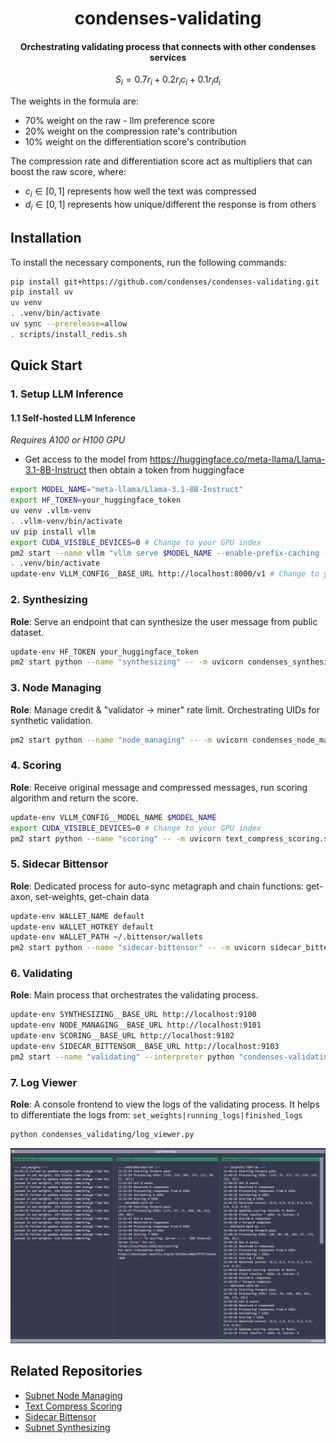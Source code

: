 <br /><br />
<div align="center">
  <h1 align="center">condenses-validating</h1>
  <h4 align="center"> Orchestrating validating process that connects with other condenses services</div>

$$
S_i = 0.7r_i + 0.2r_ic_i + 0.1r_id_i
$$

The weights in the formula are:
- 70% weight on the raw - llm preference score
- 20% weight on the compression rate's contribution
- 10% weight on the differentiation score's contribution

The compression rate and differentiation score act as multipliers that can boost the raw score, where:
- $c_i \in [0,1]$ represents how well the text was compressed
- $d_i \in [0,1]$ represents how unique/different the response is from others


## Installation

To install the necessary components, run the following commands:

```bash
pip install git+https://github.com/condenses/condenses-validating.git
pip install uv
uv venv
. .venv/bin/activate
uv sync --prerelease=allow
. scripts/install_redis.sh
```

## Quick Start

### 1. Setup LLM Inference

#### 1.1 Self-hosted LLM Inference

*Requires A100 or H100 GPU*
- Get access to the model from https://huggingface.co/meta-llama/Llama-3.1-8B-Instruct then obtain a token from huggingface
```bash
export MODEL_NAME="meta-llama/Llama-3.1-8B-Instruct"
export HF_TOKEN=your_huggingface_token
uv venv .vllm-venv
. .vllm-venv/bin/activate
uv pip install vllm
export CUDA_VISIBLE_DEVICES=0 # Change to your GPU index
pm2 start --name vllm "vllm serve $MODEL_NAME --enable-prefix-caching --enable-chunked-prefill"
. .venv/bin/activate
update-env VLLM_CONFIG__BASE_URL http://localhost:8000/v1 # Change to your VLLM server address, default is localhost:8000 if you serve vllm on the same machine
```

### 2. Synthesizing

**Role**: Serve an endpoint that can synthesize the user message from public dataset.

```bash
update-env HF_TOKEN your_huggingface_token
pm2 start python --name "synthesizing" -- -m uvicorn condenses_synthesizing.server:app --host 127.0.0.1 --port 9100
```

### 3. Node Managing

**Role**: Manage credit & "validator -> miner" rate limit. Orchestrating UIDs for synthetic validation.

```bash
pm2 start python --name "node_managing" -- -m uvicorn condenses_node_managing.server:app --host 127.0.0.1 --port 9101
```

### 4. Scoring

**Role**: Receive original message and compressed messages, run scoring algorithm and return the score.

```bash
update-env VLLM_CONFIG__MODEL_NAME $MODEL_NAME
export CUDA_VISIBLE_DEVICES=0 # Change to your GPU index
pm2 start python --name "scoring" -- -m uvicorn text_compress_scoring.server:app --host 127.0.0.1 --port 9102
```

### 5. Sidecar Bittensor

**Role**: Dedicated process for auto-sync metagraph and chain functions: get-axon, set-weights, get-chain data

```bash
update-env WALLET_NAME default
update-env WALLET_HOTKEY default
update-env WALLET_PATH ~/.bittensor/wallets
pm2 start python --name "sidecar-bittensor" -- -m uvicorn sidecar_bittensor.server:app --host 127.0.0.1 --port 9103
```

### 6. Validating

**Role**: Main process that orchestrates the validating process.

```bash
update-env SYNTHESIZING__BASE_URL http://localhost:9100
update-env NODE_MANAGING__BASE_URL http://localhost:9101
update-env SCORING__BASE_URL http://localhost:9102
update-env SIDECAR_BITTENSOR__BASE_URL http://localhost:9103
pm2 start --name "validating" --interpreter python "condenses-validating"
```

### 7. Log Viewer

**Role**: A console frontend to view the logs of the validating process. It helps to differentiate the logs from: `set_weights|running_logs|finished_logs`

```bash
python condenses_validating/log_viewer.py
```

![log-viewer](assets/log-viewer.png)

## Related Repositories

- [Subnet Node Managing](https://github.com/condenses/subnet-node-managing)
- [Text Compress Scoring](https://github.com/condenses/text-compress-scoring)
- [Sidecar Bittensor](https://github.com/condenses/sidecar-bittensor)
- [Subnet Synthesizing](https://github.com/condenses/subnet-synthesizing)
